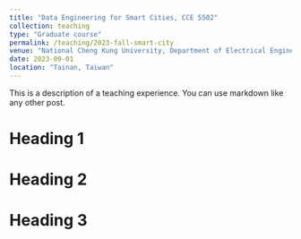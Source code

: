 ```yaml
---
title: "Data Engineering for Smart Cities, CCE 5502"
collection: teaching
type: "Graduate course"
permalink: /teaching/2023-fall-smart-city
venue: "National Cheng Kung University, Department of Electrical Engineering"
date: 2023-09-01
location: "Tainan, Taiwan"
---
```


This is a description of a teaching experience. You can use markdown like any other post.

Heading 1
======

Heading 2
======

Heading 3
======
